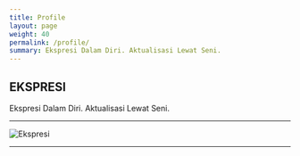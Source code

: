 ```yaml
---
title: Profile
layout: page
weight: 40
permalink: /profile/
summary: Ekspresi Dalam Diri. Aktualisasi Lewat Seni.
---
```


## EKSPRESI

Ekspresi Dalam Diri. Aktualisasi Lewat Seni.  

***

<img alt="Ekspresi" src="https://ekspresi.pages.dev/ekspresi.png">

***
